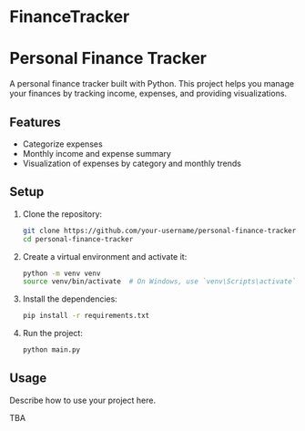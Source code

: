 # FinanceTracker

# Personal Finance Tracker

A personal finance tracker built with Python. This project helps you manage your finances by tracking income, expenses, and providing visualizations.

## Features
- Categorize expenses
- Monthly income and expense summary
- Visualization of expenses by category and monthly trends

## Setup

1. Clone the repository:
    ```sh
    git clone https://github.com/your-username/personal-finance-tracker.git
    cd personal-finance-tracker
    ```

2. Create a virtual environment and activate it:
    ```sh
    python -m venv venv
    source venv/bin/activate  # On Windows, use `venv\Scripts\activate`
    ```

3. Install the dependencies:
    ```sh
    pip install -r requirements.txt
    ```

4. Run the project:
    ```sh
    python main.py
    ```

## Usage

Describe how to use your project here.

TBA